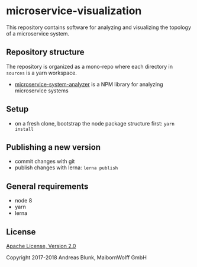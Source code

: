 # microservice-visualization

This repository contains software for analyzing and visualizing the topology of a microservice system.

## Repository structure

The repository is organized as a mono-repo where each directory in `sources` is a yarn workspace.

- [microservice-system-analyzer](sources/microservice-system-analyzer) is a NPM library for analyzing microservice systems

## Setup

- on a fresh clone, bootstrap the node package structure first: `yarn install`

## Publishing a new version

- commit changes with git
- publish changes with lerna: `lerna publish`

## General requirements

- node 8
- yarn
- lerna

## License

[Apache License, Version 2.0](LICENSE)

Copyright 2017-2018 Andreas Blunk, MaibornWolff GmbH